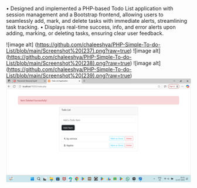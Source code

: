 • Designed and implemented a PHP-based Todo List application with session management and a Bootstrap frontend,
allowing users to seamlessly add, mark, and delete tasks with immediate alerts, streamlining task tracking.
• Displays real-time success, info, and error alerts upon adding, marking, or deleting tasks, ensuring clear user
feedback.

![image alt] (https://github.com/chaleeshya/PHP-Simple-To-do-List/blob/main/Screenshot%20(237).png?raw=true)
![image alt] (https://github.com/chaleeshya/PHP-Simple-To-do-List/blob/main/Screenshot%20(238).png?raw=true)
![image alt] (https://github.com/chaleeshya/PHP-Simple-To-do-List/blob/main/Screenshot%20(239).png?raw=true)
![image alt](https://github.com/chaleeshya/PHP-Simple-To-do-List/blob/main/Screenshot%20(240).png?raw=true)



